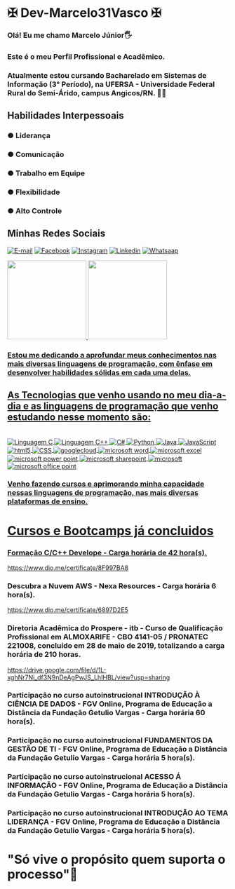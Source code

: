 # ✠ Dev-Marcelo31Vasco ✠

 ### Olá! Eu me chamo Marcelo Júnior🖐️
 ### Este é o meu Perfil Profissional e Acadêmico. 
 
 ### Atualmente estou cursando Bacharelado em Sistemas de Informação (3° Período), na UFERSA - Universidade Federal Rural do Semi-Árido, campus Angicos/RN. 👨‍🎓

## Habilidades Interpessoais

### ● Liderança
### ● Comunicação
### ● Trabalho em Equipe
### ● Flexibilidade
### ● Alto Controle


## Minhas Redes Sociais 

[![E-mail](https://img.shields.io/badge/Gmail-D14836?style=for-the-badge&logo=gmail&logoColor=white)](macelo17@gmail.com)
[![Facebook](https://img.shields.io/badge/Facebook-1877F2?style=for-the-badge&logo=facebook&logoColor=white)](https://www.facebook.com/marcelo.junior.71404/)
[![Instagram](https://img.shields.io/badge/Instagram-E4405F?style=for-the-badge&logo=instagram&logoColor=white)](https://www.instagram.com/marcelocrvg31/)
[![Linkedin](https://img.shields.io/badge/LinkedIn-0077B5?style=for-the-badge&logo=linkedin&logoColor=white)](https://www.linkedin.com/in/marcelo-vitorino-dantas-j%C3%BAnior-6780b4249/)
[![Whatsaap](https://img.shields.io/badge/WhatsApp-25D366?style=for-the-badge&logo=whatsapp&logoColor=white)](84996663080)

 <div>
  <a href="https://github.com/marcelo31vasco">
  <img height="180em" src="https://github-readme-stats.vercel.app/api?username=marcelo31vasco&show_icons=true&theme=onedark&include_all_commits=true&count_private=true"/>
  <img height="180em" src="https://github-readme-stats.vercel.app/api/top-langs/?username=marcelo31vasco&layout=compact&langs_count=16&theme=onedark"/>
</div>

### Estou me dedicando a aprofundar meus conhecimentos nas mais diversas linguagens de programação, com ênfase em desenvolver habilidades sólidas em cada uma delas. 

## As Tecnologias que venho usando no meu dia-a-dia e as linguagens de programação que venho estudando nesse momento são:

<div style="display: inline_block"><br/>

<img align="center" alt="Linguagem C" src="https://img.shields.io/badge/C-00599C?style=for-the-badge&logo=c&logoColor=white"/>

<img align="center" alt="Linguagem C++" src="https://img.shields.io/badge/C%2B%2B-00599C?style=for-the-badge&logo=c%2B%2B&logoColor=white"/>

<img align="center" alt=" C#" src="https://img.shields.io/badge/C%23-239120?style=for-the-badge&logo=c-sharp&logoColor=white"/>

<img align="center" alt=" Python" src="https://img.shields.io/badge/Python-14354C?style=for-the-badge&logo=python&logoColor=white"/>

<img align="center" alt=" Java" src="https://img.shields.io/badge/Java-ED8B00?style=for-the-badge&logo=openjdk&logoColor=white"/>

<img align="center" alt=" JavaScript" src="https://img.shields.io/badge/JavaScript-F7DF1E?style=for-the-badge&logo=javascript&logoColor=black"/>

<img align="center" alt="html5" src="https://img.shields.io/badge/HTML5-E34F26?style=for-the-badge&logo=html5&logoColor=white"/>

<img align="center" alt="CSS" src="https://img.shields.io/badge/CSS-239120?&style=for-the-badge&logo=css3&logoColor=white"/>

<img align="center" alt="googlecloud" src="https://img.shields.io/badge/Google_Cloud-4285F4?style=for-the-badge&logo=google-cloud&logoColor=white"/>

<img align="center" alt="microsoft word" src="https://img.shields.io/badge/Microsoft_Word-2B579A?style=for-the-badge&logo=microsoft-word&logoColor=white"/>

<img align="center" alt="microsoft excel" src="https://img.shields.io/badge/Microsoft_Excel-217346?style=for-the-badge&logo=microsoft-excel&logoColor=white"/>

<img align="center" alt="microsoft power point" src="https://img.shields.io/badge/Microsoft_PowerPoint-B7472A?style=for-the-badge&logo=microsoft-powerpoint&logoColor=white"/>

<img align="center" alt="microsoft sharepoint" src="https://img.shields.io/badge/Microsoft_SharePoint-0078D4?style=for-the-badge&logo=microsoft-sharepoint&logoColor=white"/>

<img align="center" alt="microsoft" src="https://img.shields.io/badge/Microsoft-666666?style=for-the-badge&logo=microsoft&logoColor=white"/>

<img align="center" alt="microsoft office point" src="https://img.shields.io/badge/Microsoft_Office-D83B01?style=for-the-badge&logo=microsoft-office&logoColor=white"/>

### Venho fazendo cursos e aprimorando minha capacidade nessas linguagens de programação, nas mais diversas plataformas de ensino.

# Cursos e Bootcamps já concluidos

### Formação C/C++ Develope - Carga horária de 42 hora(s).
https://www.dio.me/certificate/8F997BA8

### Descubra a Nuvem AWS - Nexa Resources - Carga horária 6 hora(s).
https://www.dio.me/certificate/6897D2E5

### Diretoria Acadêmica do Prospere - itb - Curso de Qualificação Profissional em ALMOXARIFE - CBO 4141-05 / PRONATEC 221008, concluído em 28 de maio de 2019, totalizando a carga horária de 210 horas.
https://drive.google.com/file/d/1L-xghNr7Ni_df3N9nDeAgPwJS_LhIHBL/view?usp=sharing

### Participação no curso autoinstrucional INTRODUÇÃO À CIÊNCIA DE DADOS - FGV Online, Programa de Educação a Distância da Fundação Getulio Vargas - Carga horária 60 hora(s).

### Participação no curso autoinstrucional FUNDAMENTOS DA GESTÃO DE TI - FGV Online, Programa de Educação a Distância da Fundação Getulio Vargas - Carga horária 5 hora(s).

### Participação no curso autoinstrucional ACESSO Á INFORMAÇÃO - FGV Online, Programa de Educação a Distância da Fundação Getulio Vargas - Carga horária 5 hora(s).

### Participação no curso autoinstrucional INTRODUÇÃO AO TEMA LIDERANÇA - FGV Online, Programa de Educação a Distância da Fundação Getulio Vargas - Carga horária 5 hora(s).




# "Só vive o propósito quem suporta o processo"🙏

